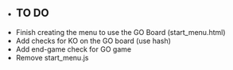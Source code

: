 * ## TO DO ##
* Finish creating the menu to use the GO Board (start_menu.html)
* Add checks for KO on the GO board (use hash)
* Add end-game check for GO game
* Remove start_menu.js

